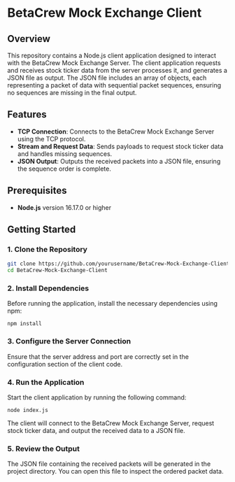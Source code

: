 # BetaCrew Mock Exchange Client

## Overview

This repository contains a Node.js client application designed to interact with the BetaCrew Mock Exchange Server. The client application requests and receives stock ticker data from the server processes it, and generates a JSON file as output. The JSON file includes an array of objects, each representing a packet of data with sequential packet sequences, ensuring no sequences are missing in the final output.

## Features

- **TCP Connection**: Connects to the BetaCrew Mock Exchange Server using the TCP protocol.
- **Stream and Request Data**: Sends payloads to request stock ticker data and handles missing sequences.
- **JSON Output**: Outputs the received packets into a JSON file, ensuring the sequence order is complete.

## Prerequisites

- **Node.js** version 16.17.0 or higher

## Getting Started

### 1. Clone the Repository

```bash
git clone https://github.com/yourusername/BetaCrew-Mock-Exchange-Client.git
cd BetaCrew-Mock-Exchange-Client
```

### 2. Install Dependencies

Before running the application, install the necessary dependencies using npm:

```
npm install
```

### 3. Configure the Server Connection

Ensure that the server address and port are correctly set in the configuration section of the client code.

### 4. Run the Application

Start the client application by running the following command:

```
node index.js
```
The client will connect to the BetaCrew Mock Exchange Server, request stock ticker data, and output the received data to a JSON file.

### 5. Review the Output
The JSON file containing the received packets will be generated in the project directory. You can open this file to inspect the ordered packet data.


